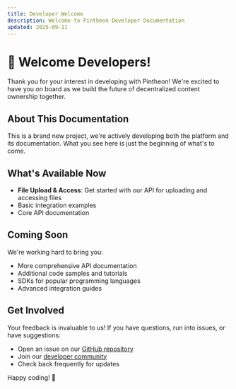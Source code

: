 ```yaml
---
title: Developer Welcome
description: Welcome to Pintheon Developer Documentation
updated: 2025-09-11
---
```


# 👋 Welcome Developers!

Thank you for your interest in developing with Pintheon! We're excited to have you on board as we build the future of decentralized content ownership together.

## About This Documentation

This is a brand new project, we're actively developing both the platform and its documentation. What you see here is just the beginning of what's to come.

## What's Available Now

- **File Upload & Access**: Get started with our API for uploading and accessing files
- Basic integration examples
- Core API documentation

## Coming Soon

We're working hard to bring you:
- More comprehensive API documentation
- Additional code samples and tutorials
- SDKs for popular programming languages
- Advanced integration guides

## Get Involved

Your feedback is invaluable to us! If you have questions, run into issues, or have suggestions:
- Open an issue on our [GitHub repository](https://github.com/inviti8/pintheon)
- Join our [developer community](#)
- Check back frequently for updates

Happy coding! 🚀
